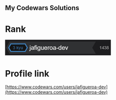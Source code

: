 ## My Codewars Solutions

# Rank

![Rank](https://github.com/jafigueroa-dev/codewars-solutions/blob/main/kyu.PNG?raw=true)

# Profile link

[https://www.codewars.com/users/jafigueroa-dev](https://www.codewars.com/users/jafigueroa-dev)
